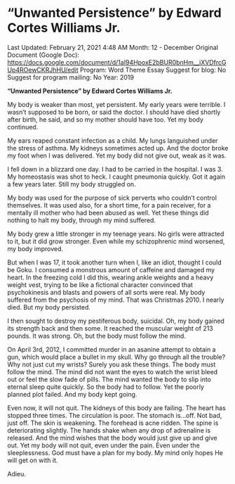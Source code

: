 # “Unwanted Persistence” by Edward Cortes Williams Jr.

Last Updated: February 21, 2021 4:48 AM
Month: 12 - December
Original Document (Google Doc): https://docs.google.com/document/d/1aI94HpoxE2bBUR0bnHm__iXVDfrcGUp4ROewCKRJhHU/edit
Program: Word Theme Essay
Suggest for blog: No
Suggest for program mailing: No
Year: 2019

**“Unwanted Persistence” by Edward Cortes Williams Jr.**

My body is weaker than most, yet persistent. My early years were terrible. I wasn’t supposed to be born, or said the doctor. I should have died shortly after birth, he said, and so my mother should have too. Yet my body continued.

My ears reaped constant infection as a child. My lungs languished under the stress of asthma. My kidneys sometimes acted up. And the doctor broke my foot when I was delivered. Yet my body did not give out, weak as it was.

I fell down in a blizzard one day. I had to be carried in the hospital. I was 3. My homeostasis was shot to heck. I caught pneumonia quickly. Got it again a few years later. Still my body struggled on.

My body was used for the purpose of sick perverts who couldn’t control themselves. It was used also, for a short time, for a pain receiver, for a mentally ill mother who had been abused as well. Yet these things did nothing to halt my body, through my mind suffered.

My body grew a little stronger in my teenage years. No girls were attracted to it, but it did grow stronger. Even while my schizophrenic mind worsened, my body improved.

But when I was 17, it took another turn when I, like an idiot, thought I could be Goku. I consumed a monstrous amount of caffeine and damaged my heart. In the freezing cold I did this, wearing ankle weights and a heavy weight vest, trying to be like a fictional character convinced that psychokinesis and blasts and powers of all sorts were real. My body suffered from the psychosis of my mind. That was Christmas 2010. I nearly died. But my body persisted.

I then sought to destroy my pestiferous body, suicidal. Oh, my body gained its strength back and then some. It reached the muscular weight of 213 pounds. It was strong. Oh, but the body must follow the mind.

On April 3rd, 2012, I committed murder in an asanine attempt to obtain a gun, which would place a bullet in my skull. Why go through all the trouble? Why not just cut my wrists? Surely you ask these things. The body must follow the mind. The mind did not want the eyes to watch the wrist bleed out or feel the slow fade of pills. The mind wanted the body to slip into eternal sleep quite quickly. So the body had to follow. Yet the poorly planned plot failed. And my body kept going.

Even now, it will not quit. The kidneys of this body are failing. The heart has stopped three times. The circulation is poor. The stomach is...off. Not bad, just off. The skin is weakening. The forehead is acne ridden. The spine is deteriorating slightly. The hands shake when any drop of adrenaline is released. And the mind wishes that the body would just give up and give out. Yet my body will not quit, even under the pain. Even under the sleeplessness. God must have a plan for my body. My mind only hopes He will get on with it.

Adieu.